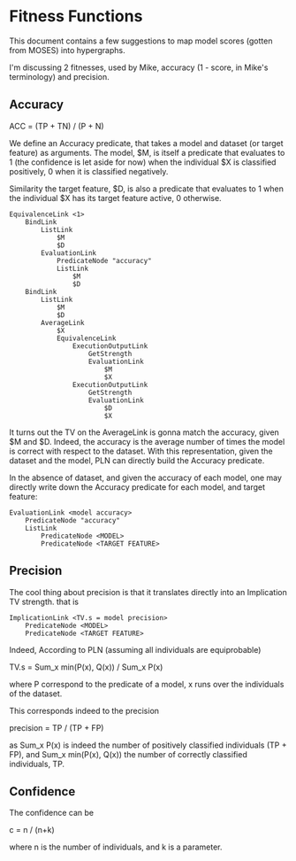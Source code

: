 Fitness Functions
=================

This document contains a few suggestions to map model scores (gotten
from MOSES) into hypergraphs.

I'm discussing 2 fitnesses, used by Mike, accuracy (1 - score, in
Mike's terminology) and precision.

Accuracy
--------

ACC = (TP + TN) / (P + N)

We define an Accuracy predicate, that takes a model and dataset (or
target feature) as arguments. The model, $M, is itself a predicate
that evaluates to 1 (the confidence is let aside for now) when the
individual $X is classified positively, 0 when it is classified
negatively.

Similarity the target feature, $D, is also a predicate that evaluates
to 1 when the individual $X has its target feature active, 0
otherwise.

```
EquivalenceLink <1>
    BindLink
        ListLink
            $M
            $D
        EvaluationLink
            PredicateNode "accuracy"
            ListLink
                $M
                $D
    BindLink
        ListLink
            $M
            $D
        AverageLink
            $X
            EquivalenceLink
                ExecutionOutputLink
                    GetStrength 
                    EvaluationLink
                        $M
                        $X
                ExecutionOutputLink
                    GetStrength 
                    EvaluationLink
                        $D
                        $X
```

It turns out the TV on the AverageLink is gonna match the accuracy,
given $M and $D. Indeed, the accuracy is the average number of times
the model is correct with respect to the dataset. With this
representation, given the dataset and the model, PLN can directly
build the Accuracy predicate.

In the absence of dataset, and given the accuracy of each model, one
may directly write down the Accuracy predicate for each model, and
target feature:

```
EvaluationLink <model accuracy>
    PredicateNode "accuracy"
    ListLink
        PredicateNode <MODEL>
        PredicateNode <TARGET FEATURE>
```

Precision
---------

The cool thing about precision is that it translates directly into an
Implication TV strength. that is

```
ImplicationLink <TV.s = model precision>
    PredicateNode <MODEL>
    PredicateNode <TARGET FEATURE>
```

Indeed, According to PLN (assuming all individuals are equiprobable)

TV.s = Sum_x min(P(x), Q(x)) / Sum_x P(x)

where P correspond to the predicate of a model, x runs over the
individuals of the dataset.

This corresponds indeed to the precision

precision = TP / (TP + FP)

as Sum_x P(x) is indeed the number of positively classified
individuals (TP + FP), and Sum_x min(P(x), Q(x)) the number of
correctly classified individuals, TP.

Confidence
----------

The confidence can be

c = n / (n+k)

where n is the number of individuals, and k is a parameter.
